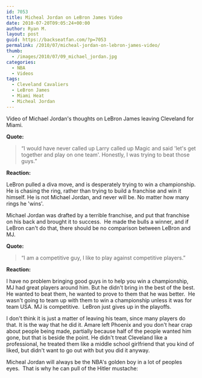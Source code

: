```yaml
---
id: 7053
title: Micheal Jordan on LeBron James Video
date: 2010-07-20T09:05:24+00:00
author: Ryan M.
layout: post
guid: https://backseatfan.com/?p=7053
permalink: /2010/07/micheal-jordan-on-lebron-james-video/
thumb:
  - /images/2010/07/09_michael_jordan.jpg
categories:
  - NBA
  - Videos
tags:
  - Cleveland Cavaliers
  - LeBron James
  - Miami Heat
  - Micheal Jordan
---
```


<div class="entry">
  <p>
  </p>

  <p>
    Video of Michael Jordan's thoughts on LeBron James leaving Cleveland for Miami.
  </p>

  <p>
    <strong>Quote:</strong>
  </p>

  <blockquote>
    <p>
      &#8220;I would have never called up Larry called up Magic and said 'let's get together and play on one team'. Honestly, I was trying to beat those guys.&#8221;
    </p>
  </blockquote>

  <p>
    <strong>Reaction:</strong>
  </p>

  <p>
    LeBron pulled a diva move, and is desperately trying to win a championship. He is chasing the ring, rather than trying to build a franchise and win it himself. He is not Michael Jordan, and never will be. No matter how many rings he 'wins'.
  </p>

  <p>
    Michael Jordan was drafted by a terrible franchise, and put that franchise on his back and brought it to success.  He made the bulls a winner, and if LeBron can't do that, there should be no comparison between LeBron and MJ.
  </p>

  <p>
    <strong>Quote:</strong>
  </p>

  <blockquote>
    <p>
      &#8220;I am a competitive guy, I like to play against competitive players.&#8221;
    </p>
  </blockquote>

  <p>
    <strong>Reaction:</strong>
  </p>

  <p>
    I have no problem bringing good guys in to help you win a championship, MJ had great players around him. But he didn't bring in the best of the best. He wanted to beat them, he wanted to prove to them that he was better.  He wasn't going to team up with them to win a championship unless it was for team USA. MJ is competitive.  LeBron just gives up in the playoffs.
  </p>

  <p>
    I don't think it is just a matter of leaving his team, since many players do that. It is the way that he did it. Amare left Phoenix and you don't hear crap about people being made, partially because half of the people wanted him gone, but that is beside the point. He didn't treat Cleveland like a professional, he treated them like a middle school girlfriend that you kind of liked, but didn't want to go out with but you did it anyway.
  </p>

  <p>
    Micheal Jordan will always be the NBA's golden boy in a lot of peoples eyes.  That is why he can pull of the Hitler mustache:
  </p>

  <p>
  </p>
</div>
